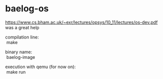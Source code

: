 # baelog-os

https://www.cs.bham.ac.uk/~exr/lectures/opsys/10_11/lectures/os-dev.pdf
was a great help

compilation line:\
&nbsp;make

binary name:\
&nbsp;baelog-image

execution with qemu (for now on):\
&nbsp;make run
